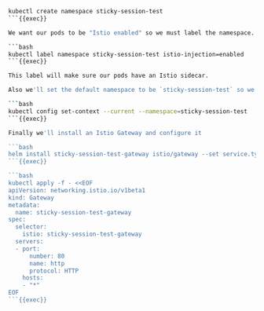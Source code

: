 

```bash
kubectl create namespace sticky-session-test
```{{exec}}

We want our pods to be "Istio enabled" so we must label the namespace. 

```bash
kubectl label namespace sticky-session-test istio-injection=enabled
```{{exec}}

This label will make sure our pods have an Istio sidecar.

Also we'll set the default namespace to be `sticky-session-test` so we don't have to add `-n sticky-session-test` to all of our commands

```bash
kubectl config set-context --current --namespace=sticky-session-test
```{{exec}}

Finally we'll install an Istio Gateway and configure it

```bash
helm install sticky-session-test-gateway istio/gateway --set service.type=ClusterIP
```{{exec}}

```bash
kubectl apply -f - <<EOF
apiVersion: networking.istio.io/v1beta1
kind: Gateway
metadata:
  name: sticky-session-test-gateway
spec:
  selector:
    istio: sticky-session-test-gateway
  servers:
  - port:
      number: 80
      name: http
      protocol: HTTP
    hosts:
    - "*"
EOF
```{{exec}}